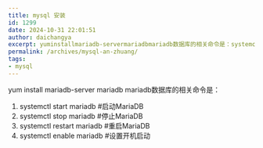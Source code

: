 ```yaml
---
title: mysql 安装
id: 1299
date: 2024-10-31 22:01:51
author: daichangya
excerpt: yuminstallmariadb-servermariadbmariadb数据库的相关命令是：systemctlstartmariadb#启动MariaDBsystemctlstopmariadb#停止MariaDBsystemctlrestartmariadb#重启MariaDBsystemct
permalink: /archives/mysql-an-zhuang/
tags:
- mysql
---
```


yum install mariadb-server mariadb 
mariadb数据库的相关命令是：

1. systemctl start mariadb  #启动MariaDB
2. systemctl stop mariadb  #停止MariaDB
3. systemctl restart mariadb  #重启MariaDB
4. systemctl enable mariadb  #设置开机启动